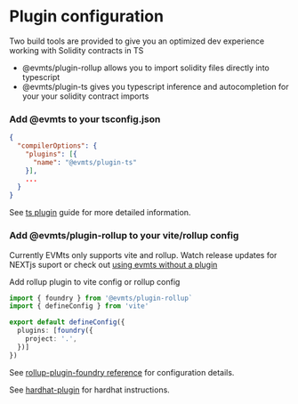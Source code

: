 # Plugin configuration

Two build tools are provided to give you an optimized dev experience working with Solidity contracts in TS

- @evmts/plugin-rollup allows you to import solidity files directly into typescript
- @evmts/plugin-ts gives you typescript inference and autocompletion for your your solidity contract imports

### Add @evmts to your tsconfig.json

```json
{
  "compilerOptions": {
    "plugins": [{
      "name": "@evmts/plugin-ts"
    }],
    ...
  }
}
```

See [ts plugin](../guide/typescript.md) guide for more detailed information.

### Add @evmts/plugin-rollup to your vite/rollup config

Currently EVMts only supports vite and rollup. Watch release updates for NEXTjs suport or check out [using evmts without a plugin](../guide/using-evmts-without-plugins.md)

Add rollup plugin to vite config or rollup config

```typescript
import { foundry } from '@evmts/plugin-rollup`
import { defineConfig } from 'vite'

export default defineConfig({
  plugins: [foundry({
    project: '.',
  })]
})
```

See [rollup-plugin-foundry reference](../plugin-reference/rollup-plugin-foundry.md) for configuration details.

See [hardhat-plugin](../plugin-reference/hardhat-plugin.md) for hardhat instructions.
